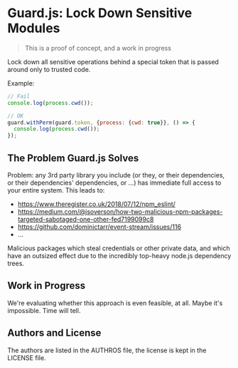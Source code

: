 # Guard.js: Lock Down Sensitive Modules

> This is a proof of concept, and a work in progress

Lock down all sensitive operations behind a special token that is passed around
only to trusted code.

Example:


```js
// Fail
console.log(process.cwd());

// OK
guard.withPerm(guard.token, {process: {cwd: true}}, () => {
  console.log(process.cwd());
});
```

## The Problem Guard.js Solves

Problem: any 3rd party library you include (or they, or their dependencies, or
their dependencies' dependencies, or ...) has immediate full access to your
entire system. This leads to:

* https://www.theregister.co.uk/2018/07/12/npm_eslint/
* https://medium.com/@jsoverson/how-two-malicious-npm-packages-targeted-sabotaged-one-other-fed7199099c8
* https://github.com/dominictarr/event-stream/issues/116
* ...

Malicious packages which steal credentials or other private data, and which have
an outsized effect due to the incredibly top-heavy node.js dependency trees.

## Work in Progress

We're evaluating whether this approach is even feasible, at all. Maybe it's
impossible. Time will tell.

## Authors and License

The authors are listed in the AUTHROS file, the license is kept in the LICENSE
file.
